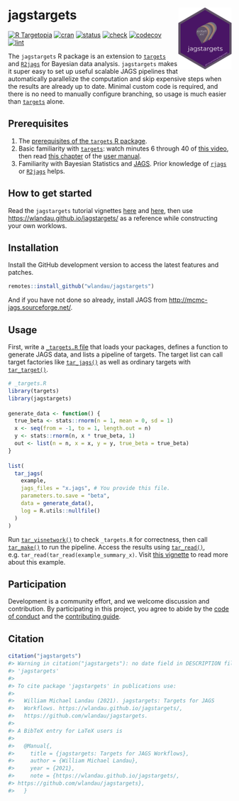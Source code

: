 
# jagstargets <img src='man/figures/logo.png' align="right" height="139"/>

[![R
Targetopia](https://img.shields.io/badge/R_Targetopia-member-blue?style=flat&labelColor=gray)](https://wlandau.github.io/targetopia/)
[![cran](http://www.r-pkg.org/badges/version/jagstargets)](https://cran.r-project.org/package=jagstargets)
[![status](https://www.repostatus.org/badges/latest/active.svg)](https://www.repostatus.org/#active)
[![check](https://github.com/wlandau/jagstargets/workflows/check/badge.svg)](https://github.com/wlandau/jagstargets/actions?query=workflow%3Acheck)
[![codecov](https://codecov.io/gh/wlandau/jagstargets/branch/main/graph/badge.svg?token=3T5DlLwUVl)](https://codecov.io/gh/wlandau/targets)
[![lint](https://github.com/wlandau/jagstargets/workflows/lint/badge.svg)](https://github.com/wlandau/jagstargets/actions?query=workflow%3Alint)

The `jagstargets` R package is an extension to
[`targets`](https://github.com/wlandau/targets) and
[`R2jags`](https://CRAN.R-project.org/package=R2jags) for Bayesian data
analysis. `jagstargets` makes it super easy to set up useful scalable
JAGS pipelines that automatically parallelize the computation and skip
expensive steps when the results are already up to date. Minimal custom
code is required, and there is no need to manually configure branching,
so usage is much easier than
[`targets`](https://github.com/wlandau/targets) alone.

## Prerequisites

1.  The [prerequisites of the `targets` R
    package](https://wlandau.github.io/targets/#prerequisites).
2.  Basic familiarity with
    [`targets`](https://wlandau.github.io/targets/): watch minutes 6
    through 40 of [this video](https://youtu.be/Gqn7Xn4d5NI), then read
    [this
    chapter](https://wlandau.github.io/targets-manual/walkthrough.html)
    of the [user manual](https://wlandau.github.io/targets-manual/).
3.  Familiarity with Bayesian Statistics and
    [JAGS](http://mcmc-jags.sourceforge.net/). Prior knowledge of
    [`rjags`](https://cran.r-project.org/package=rjags) or
    [`R2jags`](https://cran.r-project.org/package=R2jags) helps.

## How to get started

Read the `jagstargets` tutorial vignettes
[here](https://wlandau.github.io/jagstargets/articles/mcmc.html) and
[here](https://wlandau.github.io/jagstargets/articles/mcmc_rep.html),
then use <https://wlandau.github.io/jagstargets/> as a reference while
constructing your own worklows.

## Installation

Install the GitHub development version to access the latest features and
patches.

``` r
remotes::install_github("wlandau/jagstargets")
```

And if you have not done so already, install JAGS from
<http://mcmc-jags.sourceforge.net/>.

## Usage

First, write a [`_targets.R`
file](https://wlandau.github.io/targets-manual/walkthrough.html) that
loads your packages, defines a function to generate JAGS data, and lists
a pipeline of targets. The target list can call target factories like
[`tar_jags()`](https://wlandau.github.io/jagstargets/reference/tar_jags.html)
as well as ordinary targets with
[`tar_target()`](https://wlandau.github.io/targets/reference/tar_target.html).

``` r
# _targets.R
library(targets)
library(jagstargets)

generate_data <- function() {
  true_beta <- stats::rnorm(n = 1, mean = 0, sd = 1)
  x <- seq(from = -1, to = 1, length.out = n)
  y <- stats::rnorm(n, x * true_beta, 1)
  out <- list(n = n, x = x, y = y, true_beta = true_beta)
}

list(
  tar_jags(
    example,
    jags_files = "x.jags", # You provide this file.
    parameters.to.save = "beta",
    data = generate_data(),
    log = R.utils::nullfile()
  )
)
```

Run
[`tar_visnetwork()`](https://wlandau.github.io/targets/reference/tar_visnetwork.html)
to check `_targets.R` for correctness, then call
[`tar_make()`](https://wlandau.github.io/targets/reference/tar_make.html)
to run the pipeline. Access the results using
[`tar_read()`](https://wlandau.github.io/targets/reference/tar_read.html),
e.g. `tar_read(tar_read(example_summary_x)`. Visit [this
vignette](https://wlandau.github.io/jagstargets/articles/mcmc.html) to
read more about this example.

## Participation

Development is a community effort, and we welcome discussion and
contribution. By participating in this project, you agree to abide by
the [code of
conduct](https://github.com/wlandau/jagstargets/blob/main/CODE_OF_CONDUCT.md)
and the [contributing
guide](https://github.com/wlandau/jagstargets/blob/main/CONTRIBUTING.md).

## Citation

``` r
citation("jagstargets")
#> Warning in citation("jagstargets"): no date field in DESCRIPTION file of package
#> 'jagstargets'
#> 
#> To cite package 'jagstargets' in publications use:
#> 
#>   William Michael Landau (2021). jagstargets: Targets for JAGS
#>   Workflows. https://wlandau.github.io/jagstargets/,
#>   https://github.com/wlandau/jagstargets.
#> 
#> A BibTeX entry for LaTeX users is
#> 
#>   @Manual{,
#>     title = {jagstargets: Targets for JAGS Workflows},
#>     author = {William Michael Landau},
#>     year = {2021},
#>     note = {https://wlandau.github.io/jagstargets/,
#> https://github.com/wlandau/jagstargets},
#>   }
```

